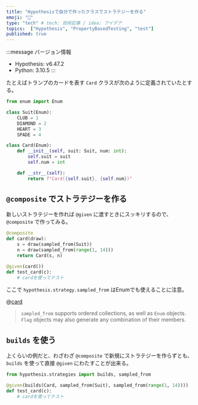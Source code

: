 ```yaml
---
title: "Hypothesisで自分で作ったクラスでストラテジーを作る"
emoji: "🐞"
type: "tech" # tech: 技術記事 / idea: アイデア
topics:  ["Hypothesis", "PropertyBasedTesting", "test"]
published: true
---
```


:::message
バージョン情報

* Hypothesis: v6.47.2
* Python: 3.10.5
:::

たとえばトランプのカードを表す `Card` クラスが次のように定義されていたとする。

```python
from enum import Enum

class Suit(Enum):
    CLUB = 1
    DIAMOND = 2
    HEART = 3
    SPADE = 4

class Card(Enum):
    def __init__(self, suit: Suit, num: int):
        self.suit = suit
        self.num = int

    def __str__(self):
        return f"Card({self.suit}, {self.num})"
```

## `@composite` でストラテジーを作る

新しいストラテジーを作れば `@given` に渡すときにスッキリするので、 `@composite` で作ってみる。

```python
@composite
def card(draw):
    s = draw(sampled_from(Suit))
    n = draw(sampled_from(range(1, 14)))
    return Card(s, n)

@given(card())
def test_card(c):
    # cardを使ってテスト
```

ここで `hypothesis.strategy.sampled_from` はEnumでも使えることに注意。

@[card](https://hypothesis.readthedocs.io/en/latest/data.html#hypothesis.strategies.sampled_from)

> `sampled_from` supports ordered collections, as well as `Enum` objects. `Flag` objects may also generate any combination of their members.

## `builds` を使う

上くらいの例だと、わざわざ `@composite` で新規にストラテジーを作らずとも、 `builds` を使って直接 `@given` にわたすことが出来る。

```python
from hypothesis.strategies import builds, sampled_from

@given(builds(Card, sampled_from(Suit), sampled_from(range(1, 14))))
def test_card(c):
    # cardを使ってテスト
```
